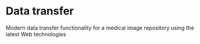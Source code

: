 # Data transfer
Modern data transfer functionality for a medical image repository using the latest Web technologies
